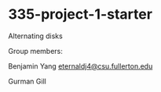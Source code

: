 # 335-project-1-starter
Alternating disks

Group members:

Benjamin Yang eternaldj4@csu.fullerton.edu

Gurman Gill
